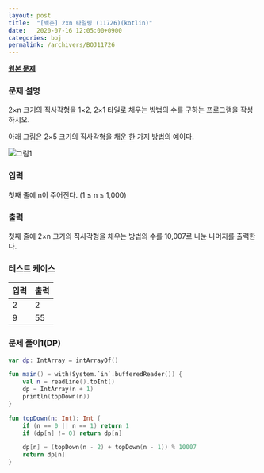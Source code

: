 ```yaml
---
layout: post
title:  "[백준] 2xn 타일링 (11726)(kotlin)"
date:   2020-07-16 12:05:00+0900
categories: boj
permalink: /archivers/BOJ11726
---
```


**[원본 문제](https://www.acmicpc.net/problem/11726)**

### 문제 설명

2×n 크기의 직사각형을 1×2, 2×1 타일로 채우는 방법의 수를 구하는 프로그램을 작성하시오.

아래 그림은 2×5 크기의 직사각형을 채운 한 가지 방법의 예이다.

![그림1]( {{site.baseurl}}/images/BOJ11726-1.png}} )

### 입력

첫째 줄에 n이 주어진다. (1 ≤ n ≤ 1,000)

### 출력

첫째 줄에 2×n 크기의 직사각형을 채우는 방법의 수를 10,007로 나눈 나머지를 출력한다.

### 테스트 케이스

|입력|출력|
|-----|-----|
|2|2|
|9|55|

### 문제 풀이1(DP)

```kotlin
var dp: IntArray = intArrayOf()

fun main() = with(System.`in`.bufferedReader()) {
    val n = readLine().toInt()
    dp = IntArray(n + 1)
    println(topDown(n))
}

fun topDown(n: Int): Int {
    if (n == 0 || n == 1) return 1
    if (dp[n] != 0) return dp[n]

    dp[n] = (topDown(n - 2) + topDown(n - 1)) % 10007
    return dp[n]
}
```
